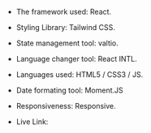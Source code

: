 - The framework used: React.
  
- Styling Library: Tailwind CSS.
  
- State management tool: valtio.
  
- Language changer tool: React INTL.
  
- Languages used: HTML5 / CSS3 / JS.
  
- Date formating tool: Moment.JS
  
- Responsiveness: Responsive.
  
- Live Link:
